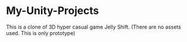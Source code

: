 # My-Unity-Projects

This is a clone of 3D hyper casual game Jelly Shift. (There are no assets used. This is only prototype)
